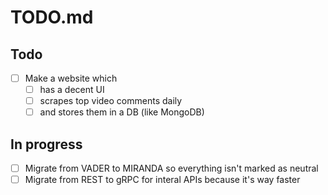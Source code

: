 # TODO.md

## Todo

- [ ] Make a website which
  - [ ] has a decent UI
  - [ ] scrapes top video comments daily
  - [ ] and stores them in a DB (like MongoDB)

## In progress

- [ ] Migrate from VADER to MIRANDA so everything isn't marked as neutral
- [ ] Migrate from REST to gRPC for interal APIs because it's way faster
